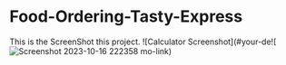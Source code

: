 # Food-Ordering-Tasty-Express

This is the ScreenShot this project.
![Calculator Screenshot](#your-de![![Screenshot 2023-10-16 222358](https://github.com/Sidhant-gupta07/Food-Ordering-Tasty-Express/assets/133968577/0eb01869-3433-41df-8df8-cb73f39a3904)
mo-link)
